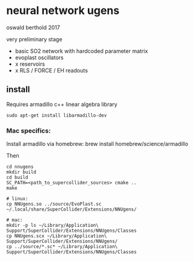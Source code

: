 
# neural network ugens

oswald berthold 2017

very preliminary stage

 - basic SO2 network with hardcoded parameter matrix
 - evoplast oscillators
 - x reservoirs
 - x RLS / FORCE / EH readouts

## install

Requires armadillo c++ linear algebra library

    sudo apt-get install libarmadillo-dev

### Mac specifics:
Install armadillo via homebrew:
    brew install homebrew/science/armadillo


Then 

    cd nnugens
    mkdir build
    cd build
    SC_PATH=<path_to_supercollider_sources> cmake ..
    make

    # linux:
    cp NNUgens.so ../source/EvoPlast.sc ~/.local/share/SuperCollider/Extensions/NNUgens/

    # mac:
    mkdir -p ls ~/Library/Application\ Support/SuperCollider/Extensions/NNUgens/Classes
    cp NNUgens.scx ~/Library/Application\ Support/SuperCollider/Extensions/NNUgens/
    cp ../source/*.sc* ~/Library/Application\ Support/SuperCollider/Extensions/NNUgens/Classes
